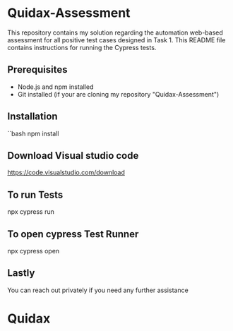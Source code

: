 # Quidax-Assessment
This repository contains my solution regarding the automation web-based assessment for all positive test cases designed in Task 1.
This README file contains instructions for running the Cypress tests.

## Prerequisites

- Node.js and npm installed
- Git installed (if your are cloning my repository "Quidax-Assessment")

## Installation

``bash
npm install

## Download Visual studio code 
https://code.visualstudio.com/download

## To run Tests
npx cypress run

## To open cypress Test Runner
npx cypress open

## Lastly
You can reach out privately if you need any further assistance
# Quidax
